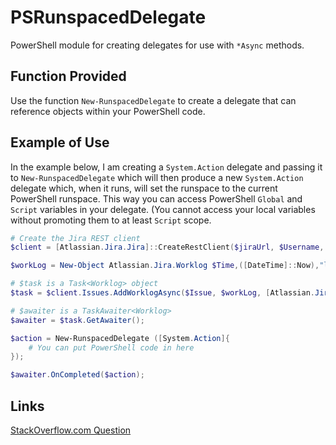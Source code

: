 # PSRunspacedDelegate

PowerShell module for creating delegates for use with `*Async` methods.

## Function Provided

Use the function `New-RunspacedDelegate` to create a delegate that can reference objects within your PowerShell code.

## Example of Use

In the example below, I am creating a `System.Action` delegate and passing it to `New-RunspacedDelegate` which will then produce a new `System.Action` delegate which, when it runs, will set the runspace to the current PowerShell runspace.  This way you can access PowerShell `Global` and `Script` variables in your delegate. (You cannot access your local variables without promoting them to at least `Script` scope.

```powershell
# Create the Jira REST client
$client = [Atlassian.Jira.Jira]::CreateRestClient($jiraUrl, $Username, $Password);

$workLog = New-Object Atlassian.Jira.Worklog $Time,([DateTime]::Now),"log time"

# $task is a Task<Worklog> object
$task = $client.Issues.AddWorklogAsync($Issue, $workLog, [Atlassian.Jira.WorklogStrategy]::AutoAdjustRemainingEstimate, $null, (New-Object System.Threading.CancellationToken $false))

# $awaiter is a TaskAwaiter<Worklog>
$awaiter = $task.GetAwaiter();

$action = New-RunspacedDelegate ([System.Action]{ 
    # You can put PowerShell code in here
});

$awaiter.OnCompleted($action);

```

## Links

<a href="https://stackoverflow.com/questions/25851704/getting-result-of-net-object-asynchronous-method-in-powershell">StackOverflow.com Question</a>
